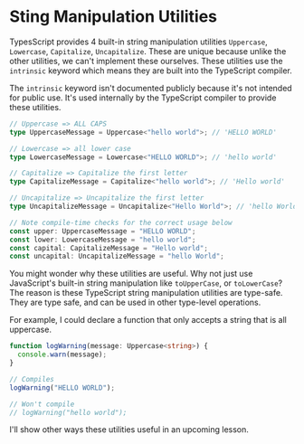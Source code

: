 # Sting Manipulation Utilities

TypesScript provides 4 built-in string manipulation utilities `Uppercase`, `Lowercase`, `Capitalize`, `Uncapitalize`. These are unique because unlike the other utilities, we can't implement these ourselves. These utilities use the `intrinsic` keyword which means they are built into the TypeScript compiler.

The `intrinsic` keyword isn't documented publicly because it's not intended for public use. It's used internally by the TypeScript compiler to provide these utilities.

```ts
// Uppercase => ALL CAPS
type UppercaseMessage = Uppercase<"hello world">; // 'HELLO WORLD'

// Lowercase => all lower case
type LowercaseMessage = Lowercase<"HELLO WORLD">; // 'hello world'

// Capitalize => Capitalize the first letter
type CapitalizeMessage = Capitalize<"hello world">; // 'Hello world'

// Uncapitalize => Uncapitalize the first letter
type UncapitalizeMessage = Uncapitalize<"Hello World">; // 'hello World'

// Note compile-time checks for the correct usage below
const upper: UppercaseMessage = "HELLO WORLD";
const lower: LowercaseMessage = "hello world";
const capital: CapitalizeMessage = "Hello world";
const uncapital: UncapitalizeMessage = "hello World";
```

You might wonder why these utilities are useful. Why not just use JavaScript's built-in string manipulation like `toUpperCase`, or `toLowerCase`? The reason is these TypeScript string manipulation utilities are type-safe. They are type safe, and can be used in other type-level operations.

For example, I could declare a function that only accepts a string that is all uppercase.

```ts
function logWarning(message: Uppercase<string>) {
  console.warn(message);
}

// Compiles
logWarning("HELLO WORLD");

// Won't compile
// logWarning("hello world");
```

I'll show other ways these utilities useful in an upcoming lesson.
